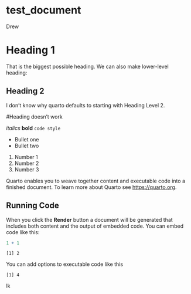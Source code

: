 test_document
================
Drew

# Heading 1

That is the biggest possible heading. We can also make lower-level
heading:

## Heading 2

I don’t know why quarto defaults to starting with Heading Level 2.

\#Heading doesn’t work

*italics* **bold** `code style`

-   Bullet one
-   Bullet two

1.  Number 1
2.  Number 2
3.  Number 3

Quarto enables you to weave together content and executable code into a
finished document. To learn more about Quarto see <https://quarto.org>.

## Running Code

When you click the **Render** button a document will be generated that
includes both content and the output of embedded code. You can embed
code like this:

``` r
1 + 1
```

    [1] 2

You can add options to executable code like this

    [1] 4

lk
